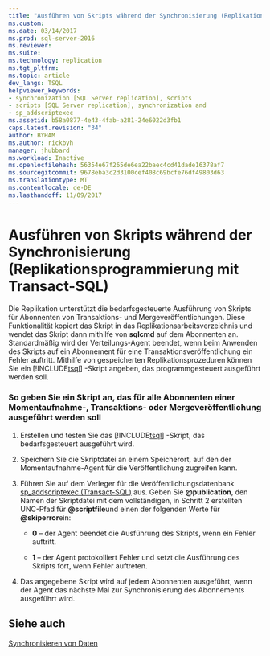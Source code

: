 ```yaml
---
title: "Ausführen von Skripts während der Synchronisierung (Replikationsprogrammierung mit Transact-SQL) | Microsoft-Dokumentation"
ms.custom: 
ms.date: 03/14/2017
ms.prod: sql-server-2016
ms.reviewer: 
ms.suite: 
ms.technology: replication
ms.tgt_pltfrm: 
ms.topic: article
dev_langs: TSQL
helpviewer_keywords:
- synchronization [SQL Server replication], scripts
- scripts [SQL Server replication], synchronization and
- sp_addscriptexec
ms.assetid: b58a0877-4e43-4fab-a281-24e6022d3fb1
caps.latest.revision: "34"
author: BYHAM
ms.author: rickbyh
manager: jhubbard
ms.workload: Inactive
ms.openlocfilehash: 56354e67f265de6ea22baec4cd41dade16378af7
ms.sourcegitcommit: 9678eba3c2d3100cef408c69bcfe76df49803d63
ms.translationtype: MT
ms.contentlocale: de-DE
ms.lasthandoff: 11/09/2017
---
```

# <a name="execute-scripts-during-synchronization-replication-transact-sql-programming"></a>Ausführen von Skripts während der Synchronisierung (Replikationsprogrammierung mit Transact-SQL)
  Die Replikation unterstützt die bedarfsgesteuerte Ausführung von Skripts für Abonnenten von Transaktions- und Mergeveröffentlichungen. Diese Funktionalität kopiert das Skript in das Replikationsarbeitsverzeichnis und wendet das Skript dann mithilfe von **sqlcmd** auf dem Abonnenten an. Standardmäßig wird der Verteilungs-Agent beendet, wenn beim Anwenden des Skripts auf ein Abonnement für eine Transaktionsveröffentlichung ein Fehler auftritt. Mithilfe von gespeicherten Replikationsprozeduren können Sie ein [!INCLUDE[tsql](../../includes/tsql-md.md)] -Skript angeben, das programmgesteuert ausgeführt werden soll.  
  
### <a name="to-specify-a-script-to-run-for-all-subscribers-to-a-snapshot-transactional-or-merge-publication"></a>So geben Sie ein Skript an, das für alle Abonnenten einer Momentaufnahme-, Transaktions- oder Mergeveröffentlichung ausgeführt werden soll  
  
1.  Erstellen und testen Sie das [!INCLUDE[tsql](../../includes/tsql-md.md)] -Skript, das bedarfsgesteuert ausgeführt wird.  
  
2.  Speichern Sie die Skriptdatei an einem Speicherort, auf den der Momentaufnahme-Agent für die Veröffentlichung zugreifen kann.  
  
3.  Führen Sie auf dem Verleger für die Veröffentlichungsdatenbank [sp_addscriptexec &#40;Transact-SQL&#41;](../../relational-databases/system-stored-procedures/sp-addscriptexec-transact-sql.md) aus. Geben Sie **@publication**, den Namen der Skriptdatei mit dem vollständigen, in Schritt 2 erstellten UNC-Pfad für **@scriptfile**und einen der folgenden Werte für **@skiperror**ein:  
  
    -   **0** &ndash; der Agent beendet die Ausführung des Skripts, wenn ein Fehler auftritt.  
  
    -   **1** &ndash; der Agent protokolliert Fehler und setzt die Ausführung des Skripts fort, wenn Fehler auftreten.  
  
4.  Das angegebene Skript wird auf jedem Abonnenten ausgeführt, wenn der Agent das nächste Mal zur Synchronisierung des Abonnements ausgeführt wird.  
  
## <a name="see-also"></a>Siehe auch  
 [Synchronisieren von Daten](../../relational-databases/replication/synchronize-data.md)  
  
  
